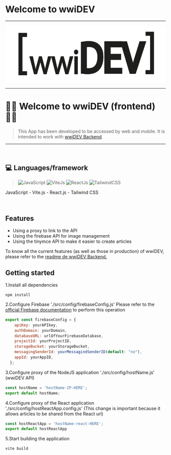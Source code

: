 # Welcome to wwiDEV 

---
![Background](https://raw.githubusercontent.com/imLines/imLines/458bc5dcc37b7c99f673863f8c73675ce0f9ecc2/wwiDEV%20Logo%20black%20on%20white.svg)

---

# 👋🏻 Welcome to wwiDEV (frontend) 👋🏻

>This App has been developed to be accessed by web and mobile. 
It is intended to work with [wwiDEV Backend](https://github.com/imLines/wwi-dev-backend).
---

&nbsp;





## 💻 Languages/framework
>![JavaScript](https://img.icons8.com/color/48/null/javascript--v1.png) ![ViteJs](https://api.iconify.design/logos/vitejs.svg?width=48&height=48) ![ReactJs](https://img.icons8.com/color/48/null/react-native.png) ![TailwindCSS](https://api.iconify.design/logos/tailwindcss-icon.svg?width=48&height=48)




JavaScript - Vite.js - React.js - Tailwind CSS

&nbsp;

## Features
- Using a proxy to link to the API
- Using the firebase API for image management
- Using the tinymce API to make it easier to create articles

To know all the current features (as well as those in production) of wwiDEV, please refer to the [readme de wwiDEV Backend.](https://github.com/imLines/wwi-dev-backend)

## Getting started
1.Install all dependencies

    npm install
    
2.Configure Firebase './src/config/firebaseConfig.js'
Please refer to the [official Firebase documentation](https://firebase.google.com/docs?hl=fr) to perform this operation

``` js
export const firebaseConfig = {
    apiKey: yourAPIkey,
    authDomain: yourDomain,
    databaseURL: urlOfYourFirebaseDatabase,
    projectId: yourProjectID,
    storageBucket: yourStorageBucket,
    messagingSenderId: yourMessagindSenderID(default: "no"),
    appId: yourAppID,
  };
```
3.Configure proxy of the NodeJS application './src/config/hostName.js' (wwiDEV API) 
``` js
const hostName = 'hostName-IP-HERE';
export default hostName;
```
4.Configure proxy of the React application './src/config/hostReactApp.config.js' 
(This change is important because it allows articles to be shared from the React url)
``` js
const hostReactApp = 'hostName-react-HERE';
export default hostReactApp
```
5.Start building the application
    
    vite build
